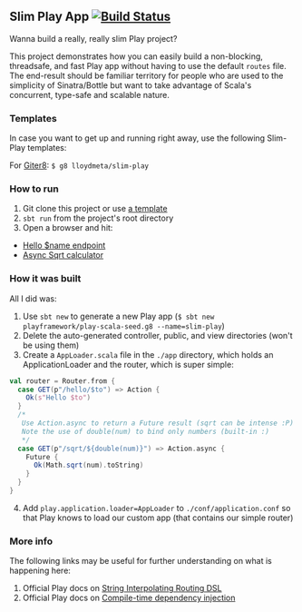 ## Slim Play App [![Build Status](https://travis-ci.org/lloydmeta/slim-play.svg?branch=master)](https://travis-ci.org/lloydmeta/slim-play)

Wanna build a really, really slim Play project?

This project demonstrates how you can easily build a non-blocking, threadsafe, and fast Play app without having to
use the default `routes` file. The end-result should be familiar territory for people who are used to the simplicity of Sinatra/Bottle
but want to take advantage of Scala's concurrent, type-safe and scalable nature.

### Templates

In case you want to get up and running right away, use the following Slim-Play templates:

For [Giter8](https://github.com/n8han/giter8): `$ g8 lloydmeta/slim-play`

### How to run

1. Git clone this project or use [a template](#templates)
2. `sbt run` from the project's root directory
3. Open a browser and hit:
  - [Hello $name endpoint](http://localhost:9000/hello/beachape)
  - [Async Sqrt calculator](http://localhost:9000/sqrt/1764)

### How it was built

All I did was:

1. Use `sbt new` to generate a new Play app (`$ sbt new playframework/play-scala-seed.g8 --name=slim-play`)
2. Delete the auto-generated controller, public, and view directories (won't be using them)
3. Create a `AppLoader.scala` file in the `./app` directory, which holds an ApplicationLoader and the router, which is
  super simple:

  ```scala
  val router = Router.from {
    case GET(p"/hello/$to") => Action {
      Ok(s"Hello $to")
    }
    /*
     Use Action.async to return a Future result (sqrt can be intense :P)
     Note the use of double(num) to bind only numbers (built-in :)
     */
    case GET(p"/sqrt/${double(num)}") => Action.async {
      Future {
        Ok(Math.sqrt(num).toString)
      }
    }
  }
  ```

4. Add `play.application.loader=AppLoader` to `./conf/application.conf` so that Play knows to load our custom app (that
  contains our simple router)

### More info

The following links may be useful for further understanding on what is happening here:

1. Official Play docs on [String Interpolating Routing DSL](https://www.playframework.com/documentation/2.4.x/ScalaSirdRouter)
2. Official Play docs on [Compile-time dependency injection](https://www.playframework.com/documentation/2.4.x/ScalaCompileTimeDependencyInjection)
